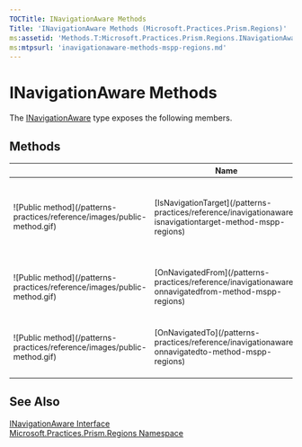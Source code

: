 ```yaml
---
TOCTitle: INavigationAware Methods
Title: 'INavigationAware Methods (Microsoft.Practices.Prism.Regions)'
ms:assetid: 'Methods.T:Microsoft.Practices.Prism.Regions.INavigationAware'
ms:mtpsurl: 'inavigationaware-methods-mspp-regions.md'
---
```


# INavigationAware Methods

The [INavigationAware](/patterns-practices/reference/inavigationaware-interface-mspp-regions) type exposes the following members.

## Methods

<table>

<thead>
<tr class="header">
<th> </th>
<th>Name</th>
<th>Description</th>
</tr>
</thead>
<tbody>
<tr class="odd">
<td>![Public method](/patterns-practices/reference/images/public-method.gif)</td>
<td>[IsNavigationTarget](/patterns-practices/reference/inavigationaware-isnavigationtarget-method-mspp-regions)</td>
<td><div class="summary">
Called to determine if this instance can handle the navigation request.
</div></td>
</tr>
<tr class="even">
<td>![Public method](/patterns-practices/reference/images/public-method.gif)</td>
<td>[OnNavigatedFrom](/patterns-practices/reference/inavigationaware-onnavigatedfrom-method-mspp-regions)</td>
<td><div class="summary">
Called when the implementer is being navigated away from.
</div></td>
</tr>
<tr class="odd">
<td>![Public method](/patterns-practices/reference/images/public-method.gif)</td>
<td>[OnNavigatedTo](/patterns-practices/reference/inavigationaware-onnavigatedto-method-mspp-regions)</td>
<td><div class="summary">
Called when the implementer has been navigated to.
</div></td>
</tr>
</tbody>
</table>

## See Also

[INavigationAware Interface](/patterns-practices/reference/inavigationaware-interface-mspp-regions)  
[Microsoft.Practices.Prism.Regions Namespace](/patterns-practices/reference/mspp-regions-namespace)  